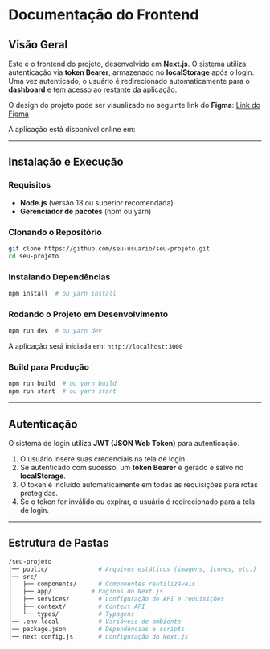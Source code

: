 # Documentação do Frontend

## Visão Geral

Este é o frontend do projeto, desenvolvido em **Next.js**. O sistema utiliza autenticação via **token Bearer**, armazenado no **localStorage** após o login. Uma vez autenticado, o usuário é redirecionado automaticamente para o **dashboard** e tem acesso ao restante da aplicação.

O design do projeto pode ser visualizado no seguinte link do **Figma**:
[Link do Figma](https://www.figma.com/design/sG8PcWvDF3przrgtV063m8/Stage-Consult?m=auto&t=Aj4FgRNg53pTe907-1)

A aplicação está disponível online em:

<!-- [Endereço do Projeto](https://projeto-ficticio.com) -->

---

## Instalação e Execução

### Requisitos

- **Node.js** (versão 18 ou superior recomendada)
- **Gerenciador de pacotes** (npm ou yarn)

### Clonando o Repositório

```bash
git clone https://github.com/seu-usuario/seu-projeto.git
cd seu-projeto
```

### Instalando Dependências

```bash
npm install  # ou yarn install
```

### Rodando o Projeto em Desenvolvimento

```bash
npm run dev  # ou yarn dev
```

A aplicação será iniciada em: `http://localhost:3000`

### Build para Produção

```bash
npm run build  # ou yarn build
npm run start  # ou yarn start
```

---

## Autenticação

O sistema de login utiliza **JWT (JSON Web Token)** para autenticação.

1. O usuário insere suas credenciais na tela de login.
2. Se autenticado com sucesso, um **token Bearer** é gerado e salvo no **localStorage**.
3. O token é incluído automaticamente em todas as requisições para rotas protegidas.
4. Se o token for inválido ou expirar, o usuário é redirecionado para a tela de login.

---

## Estrutura de Pastas

```bash
/seu-projeto
│── public/              # Arquivos estáticos (imagens, ícones, etc.)
│── src/
│   ├── components/      # Componentes reutilizáveis
│   ├── app/           # Páginas do Next.js
│   ├── services/        # Configuração de API e requisições
│   ├── context/         # Context API
│   └── types/           # Typagens
│── .env.local           # Variáveis de ambiente
│── package.json         # Dependências e scripts
│── next.config.js       # Configuração do Next.js
```
